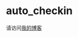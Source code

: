 # auto_checkin
请访问[我的博客](http://blog.nwafulive.cn/2017/02/07/2017%E5%B9%B42%E6%9C%887%E6%97%A5python2%20%E7%88%AC%E8%99%AB%20%E8%87%AA%E5%8A%A8%E7%AD%BE%E5%88%B0/)
